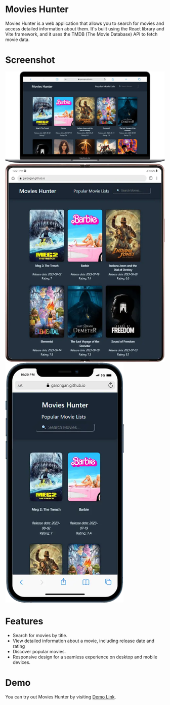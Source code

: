 # Movies Hunter

Movies Hunter is a web application that allows you to search for movies and access detailed information about them. It's built using the React library and Vite framework, and it uses the TMDB (The Movie Database) API to fetch movie data.

# Screenshot

![Movies Hunter Screenshot](react-movies-hunter-dekstop.webp)
![Movies Hunter Screenshot](react-movies-hunter-tablet.webp)
![Movies Hunter Screenshot](react-movies-hunter-mobile.webp)

# Features

- Search for movies by title.
- View detailed information about a movie, including release date and rating
- Discover popular movies.
- Responsive design for a seamless experience on desktop and mobile devices.

# Demo

You can try out Movies Hunter by visiting [Demo Link](https://garongan.github.io/movies-hunter).
